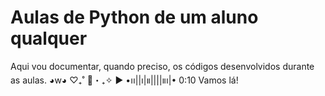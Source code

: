 # Aulas de Python de um aluno qualquer
Aqui vou documentar, quando preciso, os códigos desenvolvidos durante as aulas. ◕w◕
♡₊˚ 🦢・₊✧
▶︎ •၊၊||၊|။||||။‌‌‌‌‌၊|• 0:10 Vamos lá!
